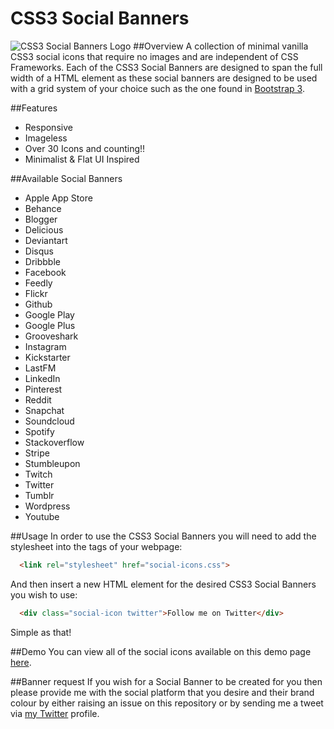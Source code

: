 CSS3 Social Banners
=================
![CSS3 Social Banners Logo](http://ojdon.github.io/assets/blog/20141116/logo.png)
##Overview
A collection of minimal vanilla CSS3 social icons that require no images and are independent of CSS Frameworks. Each of the CSS3 Social Banners are designed to span the full width of a HTML element as these social banners are designed to be used with a grid system of your choice such as the one found in [Bootstrap 3](http://getbootstrap.com/css/#grid).

##Features
- Responsive
- Imageless
- Over 30 Icons and counting!!
- Minimalist & Flat UI Inspired


##Available Social Banners
- Apple App Store
- Behance
- Blogger
- Delicious
- Deviantart
- Disqus
- Dribbble
- Facebook
- Feedly
- Flickr
- Github
- Google Play
- Google Plus
- Grooveshark
- Instagram
- Kickstarter
- LastFM
- LinkedIn
- Pinterest
- Reddit
- Snapchat
- Soundcloud
- Spotify
- Stackoverflow
- Stripe
- Stumbleupon
- Twitch
- Twitter
- Tumblr
- Wordpress
- Youtube

##Usage
In order to use the CSS3 Social Banners you will need to add the stylesheet into the <head> tags of your webpage:

```html
  <link rel="stylesheet" href="social-icons.css">
```

And then insert a new HTML element for the desired CSS3 Social Banners you wish to use:

```html
  <div class="social-icon twitter">Follow me on Twitter</div>
```

Simple as that!

##Demo
You can view all of the social icons available on this demo page [here](http://ojdon.github.io/projects/social-banners/).

##Banner request
If you wish for a Social Banner to be created for you then please provide me with the social platform that you desire and their brand colour by either raising an issue on this repository or by sending me a tweet via [my Twitter](http://twitter.com/ojdon) profile.
